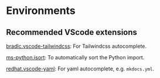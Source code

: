 # Environments

## Recommended VScode extensions

[bradlc.vscode-tailwindcss](https://marketplace.visualstudio.com/items?itemName=bradlc.vscode-tailwindcss): For Tailwindcss autocomplete.

[ms-python.isort](https://marketplace.visualstudio.com/items?itemName=ms-python.isort): To automatically sort the Python import.

[redhat.vscode-yaml](https://marketplace.visualstudio.com/items?itemName=redhat.vscode-yaml): For yaml autocomplete, e.g. `mkdocs.yml`.
